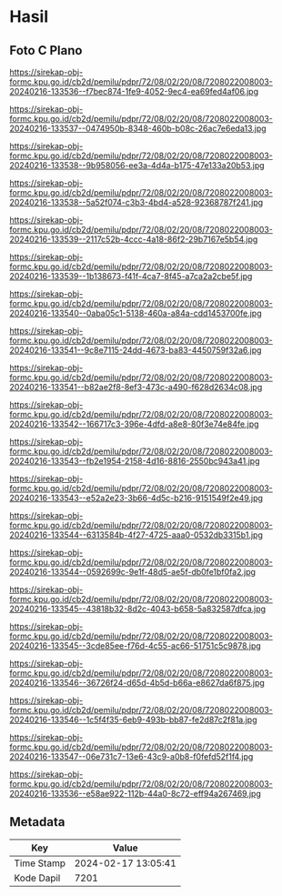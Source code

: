 # Hasil

## Foto C Plano

https://sirekap-obj-formc.kpu.go.id/cb2d/pemilu/pdpr/72/08/02/20/08/7208022008003-20240216-133536--f7bec874-1fe9-4052-9ec4-ea69fed4af06.jpg

https://sirekap-obj-formc.kpu.go.id/cb2d/pemilu/pdpr/72/08/02/20/08/7208022008003-20240216-133537--0474950b-8348-460b-b08c-26ac7e6eda13.jpg

https://sirekap-obj-formc.kpu.go.id/cb2d/pemilu/pdpr/72/08/02/20/08/7208022008003-20240216-133538--9b958056-ee3a-4d4a-b175-47e133a20b53.jpg

https://sirekap-obj-formc.kpu.go.id/cb2d/pemilu/pdpr/72/08/02/20/08/7208022008003-20240216-133538--5a52f074-c3b3-4bd4-a528-92368787f241.jpg

https://sirekap-obj-formc.kpu.go.id/cb2d/pemilu/pdpr/72/08/02/20/08/7208022008003-20240216-133539--2117c52b-4ccc-4a18-86f2-29b7167e5b54.jpg

https://sirekap-obj-formc.kpu.go.id/cb2d/pemilu/pdpr/72/08/02/20/08/7208022008003-20240216-133539--1b138673-f41f-4ca7-8f45-a7ca2a2cbe5f.jpg

https://sirekap-obj-formc.kpu.go.id/cb2d/pemilu/pdpr/72/08/02/20/08/7208022008003-20240216-133540--0aba05c1-5138-460a-a84a-cdd1453700fe.jpg

https://sirekap-obj-formc.kpu.go.id/cb2d/pemilu/pdpr/72/08/02/20/08/7208022008003-20240216-133541--9c8e7115-24dd-4673-ba83-4450759f32a6.jpg

https://sirekap-obj-formc.kpu.go.id/cb2d/pemilu/pdpr/72/08/02/20/08/7208022008003-20240216-133541--b82ae2f8-8ef3-473c-a490-f628d2634c08.jpg

https://sirekap-obj-formc.kpu.go.id/cb2d/pemilu/pdpr/72/08/02/20/08/7208022008003-20240216-133542--166717c3-396e-4dfd-a8e8-80f3e74e84fe.jpg

https://sirekap-obj-formc.kpu.go.id/cb2d/pemilu/pdpr/72/08/02/20/08/7208022008003-20240216-133543--fb2e1954-2158-4d16-8816-2550bc943a41.jpg

https://sirekap-obj-formc.kpu.go.id/cb2d/pemilu/pdpr/72/08/02/20/08/7208022008003-20240216-133543--e52a2e23-3b66-4d5c-b216-9151549f2e49.jpg

https://sirekap-obj-formc.kpu.go.id/cb2d/pemilu/pdpr/72/08/02/20/08/7208022008003-20240216-133544--6313584b-4f27-4725-aaa0-0532db3315b1.jpg

https://sirekap-obj-formc.kpu.go.id/cb2d/pemilu/pdpr/72/08/02/20/08/7208022008003-20240216-133544--0592699c-9e1f-48d5-ae5f-db0fe1bf0fa2.jpg

https://sirekap-obj-formc.kpu.go.id/cb2d/pemilu/pdpr/72/08/02/20/08/7208022008003-20240216-133545--43818b32-8d2c-4043-b658-5a832587dfca.jpg

https://sirekap-obj-formc.kpu.go.id/cb2d/pemilu/pdpr/72/08/02/20/08/7208022008003-20240216-133545--3cde85ee-f76d-4c55-ac66-51751c5c9878.jpg

https://sirekap-obj-formc.kpu.go.id/cb2d/pemilu/pdpr/72/08/02/20/08/7208022008003-20240216-133546--36726f24-d65d-4b5d-b66a-e8627da6f875.jpg

https://sirekap-obj-formc.kpu.go.id/cb2d/pemilu/pdpr/72/08/02/20/08/7208022008003-20240216-133546--1c5f4f35-6eb9-493b-bb87-fe2d87c2f81a.jpg

https://sirekap-obj-formc.kpu.go.id/cb2d/pemilu/pdpr/72/08/02/20/08/7208022008003-20240216-133547--06e731c7-13e6-43c9-a0b8-f0fefd52f1f4.jpg

https://sirekap-obj-formc.kpu.go.id/cb2d/pemilu/pdpr/72/08/02/20/08/7208022008003-20240216-133536--e58ae922-112b-44a0-8c72-eff94a267469.jpg


## Metadata

| Key        | Value               |
| ---------- | ------------------- |
| Time Stamp | 2024-02-17 13:05:41 |
| Kode Dapil | 7201                |



